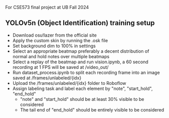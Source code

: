 For CSE573 final project at UB Fall 2024

## YOLOv5n (Object Identification) training setup

- Download osu!lazer from the official site
- Apply the custom skin by running the .osk file
- Set background dim to 100% in settings
- Select an appropriate beatmap preferably a decent distribution of normal and hold notes over multiple beatmaps
- Select a replay of the beatmap and run vision.ipynb, a 60 second recording at 1 FPS will be saved at /video_out/
- Run dataset_process.ipynb to split each recording frame into an image saved at /frames/unlabeled/{idx}
- Upload the /frames/unlabeled/{idx} folder to Roboflow
- Assign labeling task and label each element by "note", "start_hold", "end_hold"
  - "note" and "start_hold" should be at least 30% visible to be considered
  - The tail end of "end_hold" should be entirely visible to be considered
